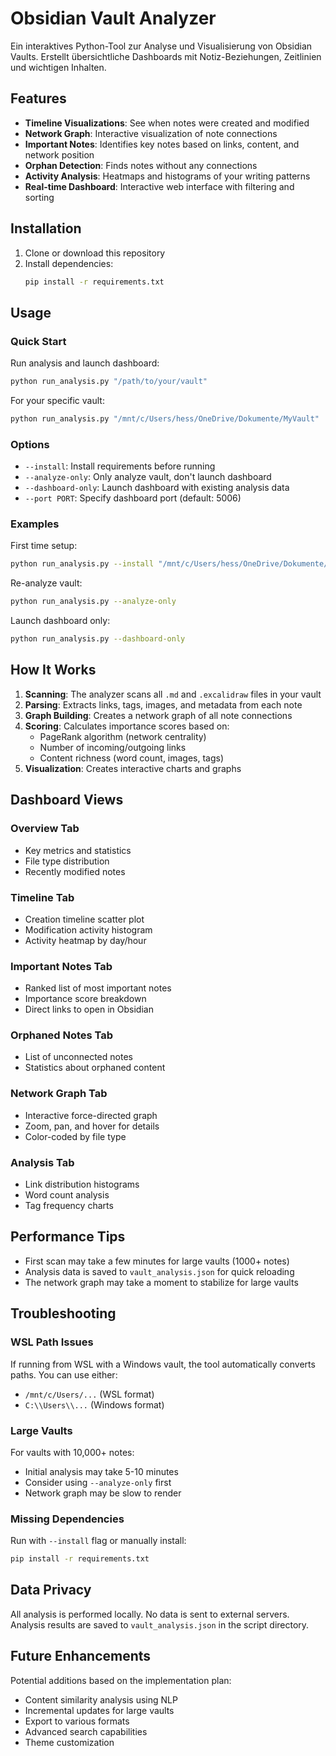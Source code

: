 # Obsidian Vault Analyzer

Ein interaktives Python-Tool zur Analyse und Visualisierung von Obsidian Vaults. Erstellt übersichtliche Dashboards mit Notiz-Beziehungen, Zeitlinien und wichtigen Inhalten.

## Features

- **Timeline Visualizations**: See when notes were created and modified
- **Network Graph**: Interactive visualization of note connections
- **Important Notes**: Identifies key notes based on links, content, and network position
- **Orphan Detection**: Finds notes without any connections
- **Activity Analysis**: Heatmaps and histograms of your writing patterns
- **Real-time Dashboard**: Interactive web interface with filtering and sorting

## Installation

1. Clone or download this repository
2. Install dependencies:
   ```bash
   pip install -r requirements.txt
   ```

## Usage

### Quick Start

Run analysis and launch dashboard:
```bash
python run_analysis.py "/path/to/your/vault"
```

For your specific vault:
```bash
python run_analysis.py "/mnt/c/Users/hess/OneDrive/Dokumente/MyVault"
```

### Options

- `--install`: Install requirements before running
- `--analyze-only`: Only analyze vault, don't launch dashboard
- `--dashboard-only`: Launch dashboard with existing analysis data
- `--port PORT`: Specify dashboard port (default: 5006)

### Examples

First time setup:
```bash
python run_analysis.py --install "/mnt/c/Users/hess/OneDrive/Dokumente/MyVault"
```

Re-analyze vault:
```bash
python run_analysis.py --analyze-only
```

Launch dashboard only:
```bash
python run_analysis.py --dashboard-only
```

## How It Works

1. **Scanning**: The analyzer scans all `.md` and `.excalidraw` files in your vault
2. **Parsing**: Extracts links, tags, images, and metadata from each note
3. **Graph Building**: Creates a network graph of all note connections
4. **Scoring**: Calculates importance scores based on:
   - PageRank algorithm (network centrality)
   - Number of incoming/outgoing links
   - Content richness (word count, images, tags)
5. **Visualization**: Creates interactive charts and graphs

## Dashboard Views

### Overview Tab
- Key metrics and statistics
- File type distribution
- Recently modified notes

### Timeline Tab
- Creation timeline scatter plot
- Modification activity histogram
- Activity heatmap by day/hour

### Important Notes Tab
- Ranked list of most important notes
- Importance score breakdown
- Direct links to open in Obsidian

### Orphaned Notes Tab
- List of unconnected notes
- Statistics about orphaned content

### Network Graph Tab
- Interactive force-directed graph
- Zoom, pan, and hover for details
- Color-coded by file type

### Analysis Tab
- Link distribution histograms
- Word count analysis
- Tag frequency charts

## Performance Tips

- First scan may take a few minutes for large vaults (1000+ notes)
- Analysis data is saved to `vault_analysis.json` for quick reloading
- The network graph may take a moment to stabilize for large vaults

## Troubleshooting

### WSL Path Issues
If running from WSL with a Windows vault, the tool automatically converts paths. You can use either:
- `/mnt/c/Users/...` (WSL format)
- `C:\\Users\\...` (Windows format)

### Large Vaults
For vaults with 10,000+ notes:
- Initial analysis may take 5-10 minutes
- Consider using `--analyze-only` first
- Network graph may be slow to render

### Missing Dependencies
Run with `--install` flag or manually install:
```bash
pip install -r requirements.txt
```

## Data Privacy

All analysis is performed locally. No data is sent to external servers. Analysis results are saved to `vault_analysis.json` in the script directory.

## Future Enhancements

Potential additions based on the implementation plan:
- Content similarity analysis using NLP
- Incremental updates for large vaults
- Export to various formats
- Advanced search capabilities
- Theme customization